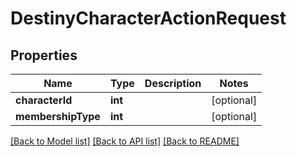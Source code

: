 # DestinyCharacterActionRequest

## Properties
Name | Type | Description | Notes
------------ | ------------- | ------------- | -------------
**characterId** | **int** |  | [optional] 
**membershipType** | **int** |  | [optional] 

[[Back to Model list]](../README.md#documentation-for-models) [[Back to API list]](../README.md#documentation-for-api-endpoints) [[Back to README]](../README.md)


